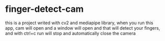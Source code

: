 # finger-detect-cam
this is a project writed with cv2 and mediapipe library, when you run this app, cam will open and a window will open and that will detect your fingers, and with ctrl+c run will stop and automatically close  the camera
